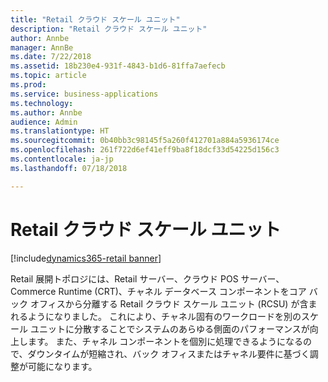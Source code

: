 ```yaml
---
title: "Retail クラウド スケール ユニット"
description: "Retail クラウド スケール ユニット"
author: Annbe
manager: AnnBe
ms.date: 7/22/2018
ms.assetid: 18b230e4-931f-4843-b1d6-81ffa7aefecb
ms.topic: article
ms.prod: 
ms.service: business-applications
ms.technology: 
ms.author: Annbe
audience: Admin
ms.translationtype: HT
ms.sourcegitcommit: 0b40bb3c98145f5a260f412701a884a5936174ce
ms.openlocfilehash: 261f722d6ef41eff9ba8f18dcf33d54225d156c3
ms.contentlocale: ja-jp
ms.lasthandoff: 07/18/2018

---
```

#  <a name="retail-cloud-scale-unit"></a>Retail クラウド スケール ユニット

[!include[dynamics365-retail banner](../includes/dynamics365-retail.md)]




Retail 展開トポロジには、Retail サーバー、クラウド POS サーバー、Commerce Runtime (CRT)、チャネル データベース コンポーネントをコア バック オフィスから分離する Retail クラウド スケール ユニット (RCSU) が含まれるようになりました。 これにより、チャネル固有のワークロードを別のスケール ユニットに分散することでシステムのあらゆる側面のパフォーマンスが向上します。 また、チャネル コンポーネントを個別に処理できるようになるので、ダウンタイムが短縮され、バック オフィスまたはチャネル要件に基づく調整が可能になります。

